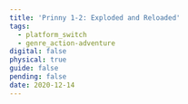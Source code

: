```yaml
---
title: 'Prinny 1-2: Exploded and Reloaded'
tags:
  - platform_switch
  - genre_action-adventure
digital: false
physical: true
guide: false
pending: false
date: 2020-12-14
---
```

